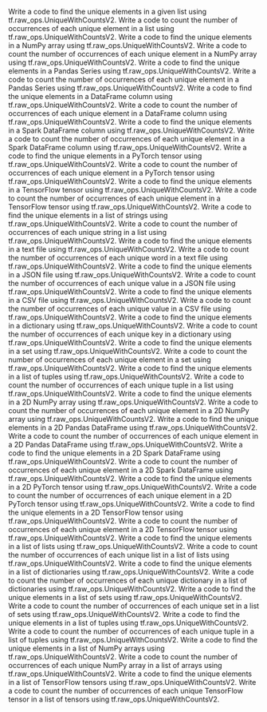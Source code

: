 Write a code to find the unique elements in a given list using tf.raw_ops.UniqueWithCountsV2.
Write a code to count the number of occurrences of each unique element in a list using tf.raw_ops.UniqueWithCountsV2.
Write a code to find the unique elements in a NumPy array using tf.raw_ops.UniqueWithCountsV2.
Write a code to count the number of occurrences of each unique element in a NumPy array using tf.raw_ops.UniqueWithCountsV2.
Write a code to find the unique elements in a Pandas Series using tf.raw_ops.UniqueWithCountsV2.
Write a code to count the number of occurrences of each unique element in a Pandas Series using tf.raw_ops.UniqueWithCountsV2.
Write a code to find the unique elements in a DataFrame column using tf.raw_ops.UniqueWithCountsV2.
Write a code to count the number of occurrences of each unique element in a DataFrame column using tf.raw_ops.UniqueWithCountsV2.
Write a code to find the unique elements in a Spark DataFrame column using tf.raw_ops.UniqueWithCountsV2.
Write a code to count the number of occurrences of each unique element in a Spark DataFrame column using tf.raw_ops.UniqueWithCountsV2.
Write a code to find the unique elements in a PyTorch tensor using tf.raw_ops.UniqueWithCountsV2.
Write a code to count the number of occurrences of each unique element in a PyTorch tensor using tf.raw_ops.UniqueWithCountsV2.
Write a code to find the unique elements in a TensorFlow tensor using tf.raw_ops.UniqueWithCountsV2.
Write a code to count the number of occurrences of each unique element in a TensorFlow tensor using tf.raw_ops.UniqueWithCountsV2.
Write a code to find the unique elements in a list of strings using tf.raw_ops.UniqueWithCountsV2.
Write a code to count the number of occurrences of each unique string in a list using tf.raw_ops.UniqueWithCountsV2.
Write a code to find the unique elements in a text file using tf.raw_ops.UniqueWithCountsV2.
Write a code to count the number of occurrences of each unique word in a text file using tf.raw_ops.UniqueWithCountsV2.
Write a code to find the unique elements in a JSON file using tf.raw_ops.UniqueWithCountsV2.
Write a code to count the number of occurrences of each unique value in a JSON file using tf.raw_ops.UniqueWithCountsV2.
Write a code to find the unique elements in a CSV file using tf.raw_ops.UniqueWithCountsV2.
Write a code to count the number of occurrences of each unique value in a CSV file using tf.raw_ops.UniqueWithCountsV2.
Write a code to find the unique elements in a dictionary using tf.raw_ops.UniqueWithCountsV2.
Write a code to count the number of occurrences of each unique key in a dictionary using tf.raw_ops.UniqueWithCountsV2.
Write a code to find the unique elements in a set using tf.raw_ops.UniqueWithCountsV2.
Write a code to count the number of occurrences of each unique element in a set using tf.raw_ops.UniqueWithCountsV2.
Write a code to find the unique elements in a list of tuples using tf.raw_ops.UniqueWithCountsV2.
Write a code to count the number of occurrences of each unique tuple in a list using tf.raw_ops.UniqueWithCountsV2.
Write a code to find the unique elements in a 2D NumPy array using tf.raw_ops.UniqueWithCountsV2.
Write a code to count the number of occurrences of each unique element in a 2D NumPy array using tf.raw_ops.UniqueWithCountsV2.
Write a code to find the unique elements in a 2D Pandas DataFrame using tf.raw_ops.UniqueWithCountsV2.
Write a code to count the number of occurrences of each unique element in a 2D Pandas DataFrame using tf.raw_ops.UniqueWithCountsV2.
Write a code to find the unique elements in a 2D Spark DataFrame using tf.raw_ops.UniqueWithCountsV2.
Write a code to count the number of occurrences of each unique element in a 2D Spark DataFrame using tf.raw_ops.UniqueWithCountsV2.
Write a code to find the unique elements in a 2D PyTorch tensor using tf.raw_ops.UniqueWithCountsV2.
Write a code to count the number of occurrences of each unique element in a 2D PyTorch tensor using tf.raw_ops.UniqueWithCountsV2.
Write a code to find the unique elements in a 2D TensorFlow tensor using tf.raw_ops.UniqueWithCountsV2.
Write a code to count the number of occurrences of each unique element in a 2D TensorFlow tensor using tf.raw_ops.UniqueWithCountsV2.
Write a code to find the unique elements in a list of lists using tf.raw_ops.UniqueWithCountsV2.
Write a code to count the number of occurrences of each unique list in a list of lists using tf.raw_ops.UniqueWithCountsV2.
Write a code to find the unique elements in a list of dictionaries using tf.raw_ops.UniqueWithCountsV2.
Write a code to count the number of occurrences of each unique dictionary in a list of dictionaries using tf.raw_ops.UniqueWithCountsV2.
Write a code to find the unique elements in a list of sets using tf.raw_ops.UniqueWithCountsV2.
Write a code to count the number of occurrences of each unique set in a list of sets using tf.raw_ops.UniqueWithCountsV2.
Write a code to find the unique elements in a list of tuples using tf.raw_ops.UniqueWithCountsV2.
Write a code to count the number of occurrences of each unique tuple in a list of tuples using tf.raw_ops.UniqueWithCountsV2.
Write a code to find the unique elements in a list of NumPy arrays using tf.raw_ops.UniqueWithCountsV2.
Write a code to count the number of occurrences of each unique NumPy array in a list of arrays using tf.raw_ops.UniqueWithCountsV2.
Write a code to find the unique elements in a list of TensorFlow tensors using tf.raw_ops.UniqueWithCountsV2.
Write a code to count the number of occurrences of each unique TensorFlow tensor in a list of tensors using tf.raw_ops.UniqueWithCountsV2.